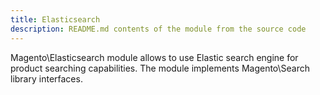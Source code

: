 ```yaml
---
title: Elasticsearch
description: README.md contents of the module from the source code
---
```


Magento\Elasticsearch module allows to use Elastic search engine for product searching capabilities.
The module implements Magento\Search library interfaces.